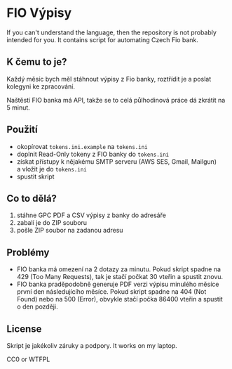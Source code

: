 # FIO Výpisy 

If you can't understand the language, then the repository
is not probably intended for you. It contains
script for automating Czech Fio bank.

## K čemu to je?

Každý měsíc bych měl stáhnout výpisy z Fio banky, roztřídit je a poslat
kolegyni ke zpracování. 

Naštěstí FIO banka má API, takže se to celá půlhodinová práce
dá zkrátit na 5 minut.

## Použití

 * okopírovat `tokens.ini.example` na `tokens.ini`
 * doplnit Read-Only tokeny z FIO banky do `tokens.ini`
 * získat přístupy k nějakému SMTP serveru (AWS SES, Gmail, Mailgun)   
   a vložit je do `tokens.ini`
 * spustit skript

## Co to dělá?

1. stáhne GPC PDF a CSV výpisy z banky do adresáře
2. zabalí je do ZIP souboru
3. pošle ZIP soubor na zadanou adresu

## Problémy

 * FIO banka má omezení na 2 dotazy za minutu. Pokud skript spadne 
   na 429 (Too Many Requests), tak je stačí počkat 30 vteřin a
   spustit znovu.
 * FIO banka praděpodobně generuje PDF verzi výpisu minulého měsíce první 
   den následujícího měsíce. Pokud skript spadne na 404 (Not Found) nebo na
   500 (Error), obvykle stačí počka 86400 vteřin a spustit o den později.

## License

Skript je jakékoliv záruky a podpory. It works on my laptop.

CC0 or WTFPL
